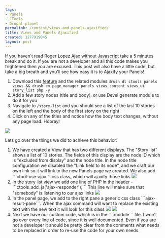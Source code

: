 ```yaml
---
tags:
- Panels
- CTools
- Drupal-planet
permalink: /content/views-and-panels-ajaxified/
title: Views and Panels Ajaxified
created: 1277919045
layout: post
---
```

If you haven't read Roger Lopez <a href="http://zroger.com/node/30">Ajax without Javascript</a> take a 5 minutes break and do it. If you are not a developer and all this code makes you frightened then you are excused. This post will also have a little code, but take a big breath and you'll see how easy it is to Ajaxify your Panels!

<ol>
<li>Download this <a href="https://drive.google.com/file/d/0B943t2AqZZxCNEFzcHhpRGFUWGM/edit?usp=sharing">feature</a> and the related modules <code>drush dl ctools panels views && drush en page_manager panels views_content views_ui story_list php -y</code></li>
<li>Add a few story nodes (title and body), or use Devel generate module to do it for you</li>
<li>Navigate to <code>/story-list</code> and you should see a list of the last 10 stories on the left and the body of the first story on the right</li>
<li>Click on any of the titles and notice how the body text changes, without any page load. Hooray!</li>
</ol>

<!-- more -->

<img src="/assets/images/legacy/snap1.png"/>

Lets go over the things we did to achieve this behavior:
<ol>
<li>We have created a View that has two different displays. The "Story list" shows a list of 10 stories. The fields of this display are the node ID which is "excluded from display" and the node title. In the node title configuration we disabled the "Link field to its node", and we craft our own link so it will link to the new Panels page we created. We also add ```ctool-use-ajax``` css class, which will ajaxify those links

<img src="/assets/images/legacy/snap2.png"/>

</li>
<li>In the story list view we add one line of PHP in the header - ```ctools_add_js('ajax-responder');``` This line will make sure that "somebody" is listening to our ajax links

<img src="/assets/images/legacy/snap3_0.png"/>

</li>
<li>In the panel page, we add to the right pane a generic css class ```ajax-result-pane```. When the ajax command will want to replace the existing text with the new text it will look for this class

<img src="/assets/images/legacy/snap5.png"/>

<img src="/assets/images/legacy/snap6.png"/>

</li>
<li>Next we have our custom code, which is in the ```.module``` file. I won't go over every line of code, since it is well documented. Even if you are not a developer it should be pretty clear from the comments what needs to be replaced in order to re-use the code for your own needs</li>
</ol>

